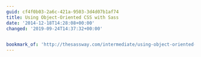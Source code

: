 ```yaml
---
guid: cf4f0b03-2a6c-421a-9503-3d4d07b1af74
title: Using Object-Oriented CSS with Sass
date: '2014-12-18T14:28:08+00:00'
changed: '2019-09-24T14:37:32+00:00'


bookmark_of: 'http://thesassway.com/intermediate/using-object-oriented-css-with-sass'
---
```




